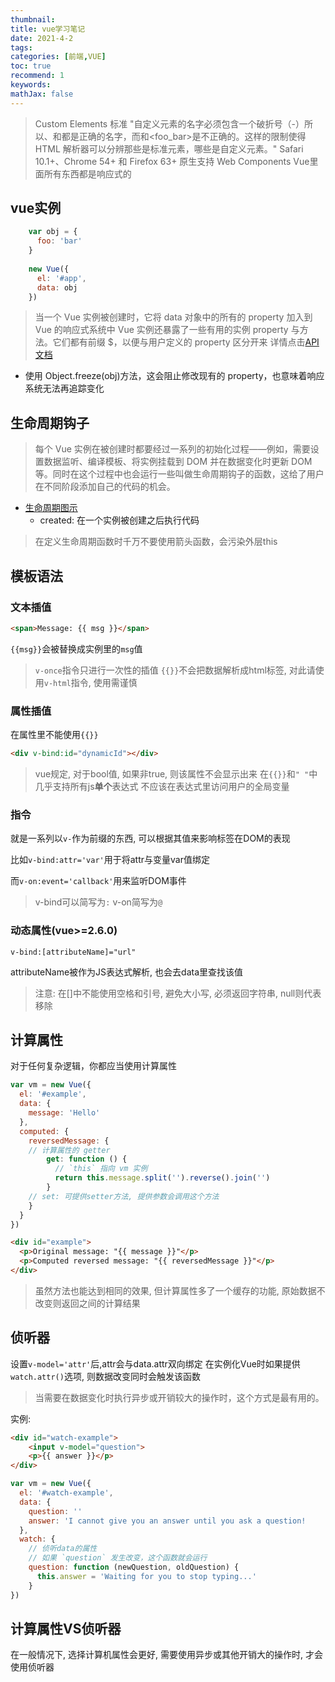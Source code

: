 ```yaml
---
thumbnail:
title: vue学习笔记
date: 2021-4-2
tags:
categories: [前端,VUE]
toc: true
recommend: 1
keywords: 
mathJax: false
---
```


> Custom Elements 标准
> "自定义元素的名字必须包含一个破折号（-）所以<x-tags>、<my-element>和<my-awesome-app>都是正确的名字，而<tabs>和<foo_bar>是不正确的。这样的限制使得 HTML 解析器可以分辨那些是标准元素，哪些是自定义元素。"
> Safari 10.1+、Chrome 54+ 和 Firefox 63+ 原生支持 Web Components
> Vue里面所有东西都是响应式的
<!-- more -->
## vue实例

``` js
	var obj = {
	  foo: 'bar'
	}
	
	new Vue({
	  el: '#app',
	  data: obj
	})
```

> 当一个 Vue 实例被创建时，它将 data 对象中的所有的 property 加入到 Vue 的响应式系统中
> Vue 实例还暴露了一些有用的实例 property 与方法。它们都有前缀 $，以便与用户定义的 property 区分开来
> 详情点击[API 文档](https://cn.vuejs.org/v2/api/#%E9%80%89%E9%A1%B9-%E6%95%B0%E6%8D%AE)

- 使用 Object.freeze(obj)方法，这会阻止修改现有的 property，也意味着响应系统无法再追踪变化

## 生命周期钩子

> 每个 Vue 实例在被创建时都要经过一系列的初始化过程——例如，需要设置数据监听、编译模板、将实例挂载到 DOM 并在数据变化时更新 DOM 等。同时在这个过程中也会运行一些叫做生命周期钩子的函数，这给了用户在不同阶段添加自己的代码的机会。

- [生命周期图示](https://cn.vuejs.org/v2/guide/instance.html#%E7%94%9F%E5%91%BD%E5%91%A8%E6%9C%9F%E5%9B%BE%E7%A4%BA)
	- created: 在一个实例被创建之后执行代码

> 在定义生命周期函数时千万不要使用箭头函数，会污染外层this

## 模板语法

### 文本插值

``` html
<span>Message: {{ msg }}</span>
```

`{{msg}}`会被替换成实例里的`msg`值

> `v-once`指令只进行一次性的插值
> `{{}}`不会把数据解析成html标签, 对此请使用`v-html`指令, 使用需谨慎

### 属性插值

在属性里不能使用`{{}}`

```html
<div v-bind:id="dynamicId"></div>
```

> vue规定, 对于bool值, 如果非true, 则该属性不会显示出来
> 在`{{}}`和`" "`中几乎支持所有js**单个**表达式
> 不应该在表达式里访问用户的全局变量

### 指令

就是一系列以`v-`作为前缀的东西, 可以根据其值来影响标签在DOM的表现

比如`v-bind:attr='var'`用于将attr与变量var值绑定

而`v-on:event='callback'`用来监听DOM事件

> v-bind可以简写为`:`
 > v-on简写为`@`

### 动态属性(vue>=2.6.0)

`v-bind:[attributeName]="url"`

attributeName被作为JS表达式解析, 也会去data里查找该值

> 注意: 在[]中不能使用空格和引号, 避免大小写, 必须返回字符串, null则代表移除

## 计算属性

对于任何复杂逻辑，你都应当使用计算属性

```js
var vm = new Vue({
  el: '#example',
  data: {
    message: 'Hello'
  },
  computed: {
    reversedMessage: {
    // 计算属性的 getter
        get: function () {
          // `this` 指向 vm 实例
          return this.message.split('').reverse().join('')
        }
    // set: 可提供setter方法, 提供参数会调用这个方法
    }
  }
})
```

```html
<div id="example">
  <p>Original message: "{{ message }}"</p>
  <p>Computed reversed message: "{{ reversedMessage }}"</p>
</div>
```

> 虽然方法也能达到相同的效果, 但计算属性多了一个缓存的功能, 原始数据不改变则返回之间的计算结果
> 

## 侦听器

设置`v-model='attr'`后,attr会与data.attr双向绑定
在实例化Vue时如果提供`watch.attr()`选项, 则数据改变同时会触发该函数

> 当需要在数据变化时执行异步或开销较大的操作时，这个方式是最有用的。

实例: 

```html
<div id="watch-example">
    <input v-model="question">
    <p>{{ answer }}</p>
</div>
```

```js
var vm = new Vue({
  el: '#watch-example',
  data: {
    question: ''
    answer: 'I cannot give you an answer until you ask a question!
  },
  watch: {
    // 侦听data的属性
    // 如果 `question` 发生改变，这个函数就会运行
    question: function (newQuestion, oldQuestion) {
      this.answer = 'Waiting for you to stop typing...'
    }
})
```

## 计算属性VS侦听器

在一般情况下, 选择计算机属性会更好, 需要使用异步或其他开销大的操作时, 才会使用侦听器




